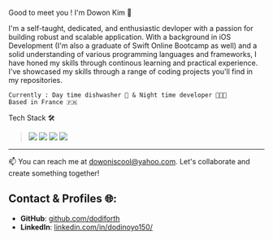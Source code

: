 Good to meet you ! I'm Dowon Kim 👋

I'm a self-taught, dedicated, and enthusiastic devloper with a passion for building robust and scalable application.
With a background in iOS Development (I'm also a graduate of Swift Online Bootcamp as well) and a solid understanding of various programming languages and frameworks,
I have honed my skills through continous learning and practical experience. I've showcased my skills through a range of coding projects you'll find in my repositories.
```
Currently : Day time dishwasher 🧼 & Night time developer 🧑🏻‍💻
Based in France 🇫🇷
```
Tech Stack 🛠️
> <a href="" target="_blank"><img src="https://img.shields.io/badge/Dart-0175C2?style=plastic&logo=Dart&logoColor=FFFFFF"/></a>
> <a href="" target="_blank"><img src="https://img.shields.io/badge/Flutter-02569B?style=plastic&logo=Flutter&logoColor=FFFFFF"/></a>
> <a href="" target="_blank"><img src="https://img.shields.io/badge/Swift-FC8019?style=plastic&logo=Swift&logoColor=F05138"/></a>
> <a href="" target="_blank"><img src="https://img.shields.io/badge/SwiftUI-004466?style=plastic&logo=Swift&logoColor=1062FB"/></a>
-----------
📫 You can reach me at [dowoniscool@yahoo.com](mailto:dowoniscool@yahoo.com). Let's collaborate and create something together!
## Contact & Profiles 🌐:
- **GitHub**: [github.com/dodiforth](https://github.com/dodiforth)
- **LinkedIn**: [linkedin.com/in/dodinoyo150/](https://linkedin.com/in/dodinoyo150/)
<!--
**dodiforth/dodiforth** is a ✨ _special_ ✨ repository because its `README.md` (this file) appears on your GitHub profile.

Here are some ideas to get you started:

- 🔭 I’m currently working on ...
- 🌱 I’m currently learning ...
- 👯 I’m looking to collaborate on ...
- 🤔 I’m looking for help with ...
- 💬 Ask me about ...
- 📫 How to reach me: ...
- 😄 Pronouns: ...
- ⚡ Fun fact: ...
-->
